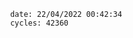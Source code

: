 

                date: 22/04/2022 00:42:34
                cycles: 42360

                         